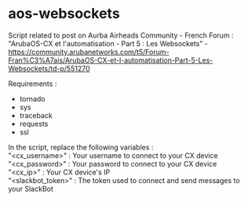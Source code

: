 # aos-websockets

Script related to post on Aurba Airheads Community - French Forum :<br>
"ArubaOS-CX et l'automatisation - Part 5 : Les Websockets" - https://community.arubanetworks.com/t5/Forum-Fran%C3%A7ais/ArubaOS-CX-et-l-automatisation-Part-5-Les-Websockets/td-p/551270

Requirements :<br>

- tornado<br>
- sys<br>
- traceback<br>
- requests<br>
- ssl<br>

In the script, replace the following variables :<br>
"<cx_username>" : Your username to connect to your CX device<br>
"<cx_password>" : Your password to connect to your CX device<br>
"<cx_ip>" : Your CX device's IP<br>
"<slackbot_token>" : The token used to connect and send messages to your SlackBot<br>
